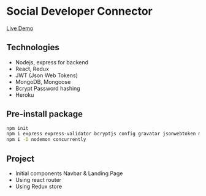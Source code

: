 # Social Developer Connector

[Live Demo](https://td-devconnector.herokuapp.com/)

## Technologies
- Nodejs, express for backend
- React, Redux
- JWT (Json Web Tokens)
- MongoDB, Mongoose
- Bcrypt Password hashing
- Heroku

## Pre-install package

```bash
npm init
npm i express express-validator bcryptjs config gravatar jsonwebtoken mongoose request
npm i -D nodemon concurrently
```

## Project

- Initial components Navbar & Landing Page
- Using react router
- Using Redux store
